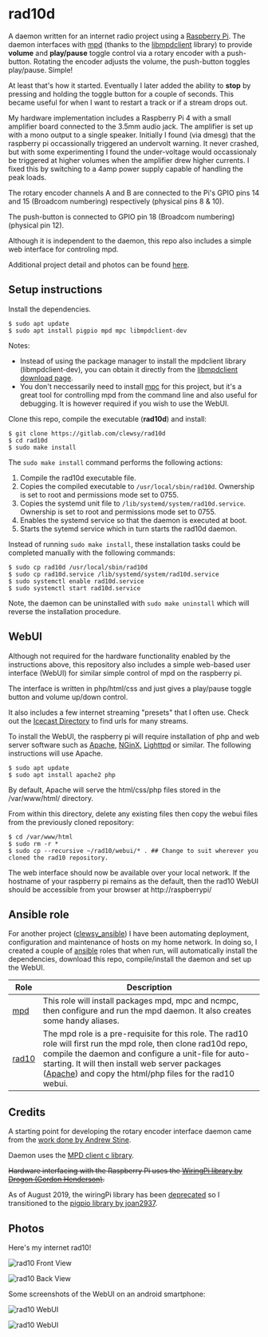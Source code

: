 # rad10d
A daemon written for an internet radio project using a [Raspberry Pi][link_web_raspberry_pi].  The daemon interfaces with [mpd][link_web_mpd] (thanks to the [libmpdclient][link_web_libmpdclient_library] library) to provide **volume** and **play/pause** toggle control via a rotary encoder with a push-button.  Rotating the encoder adjusts the volume, the push-button toggles play/pause.  Simple!

At least that's how it started.  Eventually I later added the ability to **stop** by pressing and holding the toggle button for a couple of seconds.  This became useful for when I want to restart a track or if a stream drops out.

My hardware implementation includes a Raspberry Pi 4 with a small amplifier board connected to the 3.5mm audio jack.  The amplifier is set up with a mono output to a single speaker.  Initially I found (via dmesg) that the raspberry pi occassionally triggered an undervolt warning.  It never crashed, but with some experimenting I found the under-voltage would occassionaly be triggered at higher volumes when the amplifier drew higher currents.  I fixed this by switching to a 4amp  power supply capable of handling the peak loads.

The rotary encoder channels A and B are connected to the Pi's GPIO pins 14 and 15 (Broadcom numbering) respectively (physical pins 8 & 10).  

The push-button is connected to GPIO pin 18 (Broadcom numbering) (physical pin 12).  

Although it is independent to the daemon, this repo also includes a simple web interface for controling mpd.

Additional project detail and photos can be found [here][link_clews_projects_rad10].

## Setup instructions
Install the dependencies.
```shell
$ sudo apt update
$ sudo apt install pigpio mpd mpc libmpdclient-dev
```
Notes:
* Instead of using the package manager to install the mpdclient library (libmpdclient-dev), you can obtain it directly from the [libmpdclient download page][link_web_libmpdclient_download].
* You don't neccessarily need to install [mpc][link_web_mpc] for this project, but it's a great tool for controlling mpd from the command line and also useful for debugging.  It is however required if you wish to use the WebUI.

Clone this repo, compile the executable (**rad10d**) and install:
```shell
$ git clone https://gitlab.com/clewsy/rad10d
$ cd rad10d
$ sudo make install
```
The `sudo make install` command performs the following actions:
1. Compile the rad10d executable file.
2. Copies the compiled executable to `/usr/local/sbin/rad10d`.  Ownership is set to root and permissions mode set to 0755.
3. Copies the systemd unit file to `/lib/systemd/system/rad10d.service`.  Ownership is set to root and permissions mode set to 0755.
4. Enables the systemd service so that the daemon is executed at boot.
5. Starts the sytemd service which in turn starts the rad10d daemon.

Instead of running `sudo make install`, these installation tasks could be completed manually with the following commands:
```shell
$ sudo cp rad10d /usr/local/sbin/rad10d
$ sudo cp rad10d.service /lib/systemd/system/rad10d.service
$ sudo systemctl enable rad10d.service
$ sudo systemctl start rad10d.service
```

Note, the daemon can be uninstalled with `sudo make uninstall` which will reverse the installation procedure.

## WebUI
Although not required for the hardware functionality enabled by the instructions above, this repository also includes a simple web-based user interface (WebUI) for similar simple control of mpd on the raspberry pi.  

The interface is written in php/html/css and just gives a play/pause toggle button and volume up/down control.  

It also includes a few internet streaming "presets" that I often use.  Check out the [Icecast Directory][link_web_icecast_directory] to find urls for many streams.

To install the WebUI, the raspberry pi will require installation of php and web server software such as [Apache][link_web_apache], [NGinX][link_web_nginx], [Lighttpd][link_web_lighttpd] or similar.  The following instructions will use Apache.

```shell
$ sudo apt update
$ sudo apt install apache2 php
```
By default, Apache will serve the html/css/php files stored in the /var/www/html/ directory.

From within this directory, delete any existing files then copy the webui files from the previously cloned repository:

```shell
$ cd /var/www/html
$ sudo rm -r *
$ sudo cp --recursive ~/rad10/webui/* .	## Change to suit wherever you cloned the rad10 repository. 
```
The web interface should now be available over your local network.  If the hostname of your raspberry pi remains as the default, then the rad10 WebUI should be accessible from your browser at http://raspberrypi/

## Ansible role
For another project ([clewsy_ansible][link_gitlab_clewsy_clewsy_ansible]) I have been automating deployment, configuration and maintenance of hosts on my home network.  In doing so, I created a couple of [ansible][link_web_ansible] roles that when run, will automatically install the dependencies, download this repo, compile/install the daemon and set up the WebUI.

|Role							|Description																																					|
|-------------------------------------------------------|---------------------------------------------------------------------------------------------------------------------------------------------------------------------------------------------------------------------------------------------------------------------------------------------------------------|
|[mpd][link_gitlab_clewsy_clewsy_ansible_roles_mpd]	|This role will install packages mpd, mpc and ncmpc, then configure and run the mpd daemon.  It also creates some handy aliases.																										|
|[rad10][link_gitlab_clewsy_clewsy_ansible_roles_rad10]	|The mpd role is a pre-requisite for this role.  The rad10 role will first run the mpd role, then clone rad10d repo, compile the daemon and configure a unit-file for auto-starting.  It will then install web server packages ([Apache][link_web_apache]) and copy the html/php files for the rad10 webui.	|

## Credits
A starting point for developing the rotary encoder interface daemon came from the [work done by Andrew Stine][link_web_andrew_stine].  

Daemon uses the [MPD client c library][link_web_libmpdclient_library].  

~~Hardware interfacing with the Raspberry Pi uses the [WiringPi library by Drogon (Gordon Henderson)][link_web_wiringpi].~~  

As of August 2019, the wiringPi library has been [deprecated][link_web_wiringpi_deprecated] so I transitioned to the [pigpio library by joan2937][link_web_pigpio].  

## Photos
Here's my internet rad10!

![rad10 Front View][image_rad10_front]

![rad10 Back View][image_rad10_back]

Some screenshots of the WebUI on an android smartphone:

![rad10 WebUI][image_rad10_webui_1]

![rad10 WebUI][image_rad10_webui_2]

[link_clews_projects_rad10]:https://clews.pro/projects/rad10.php

[link_gitlab_clewsy_clewsy_ansible]:https://gitlab.com/clewsy/clewsy_ansible
[link_gitlab_clewsy_clewsy_ansible_roles_mpd]:https://gitlab.com/clewsy/clewsy_ansible/-/tree/master/roles/mpd
[link_gitlab_clewsy_clewsy_ansible_roles_rad10]:https://gitlab.com/clewsy/clewsy_ansible/-/tree/master/roles/rad10

[link_web_andrew_stine]:https://github.com/astine/rotaryencoder/blob/master/rotaryencoder.c
[link_web_ansible]:https://docs.ansible.com/
[link_web_apache]:https://httpd.apache.org/
[link_web_icecast_directory]:https://dir.xiph.org/
[link_web_libmpdclient_download]:https://musicpd.org/libs/libmpdclient/
[link_web_libmpdclient_library]:https://www.musicpd.org/doc/libmpdclient/index.html
[link_web_lighttpd]:https://www.lighttpd.net/
[link_web_mpc]:https://musicpd.org/clients/mpc/
[link_web_mpd]:https://musicpd.org/
[link_web_nginx]:https://nginx.org/
[link_web_pigpio]:http://abyz.me.uk/rpi/pigpio/index.html
[link_web_raspberry_pi]:https://www.raspberrypi.org/
[link_web_wiringpi]:http://wiringpi.com/
[link_web_wiringpi_deprecated]:http://wiringpi.com/wiringpi-deprecated/

[image_rad10_back]:/images/rad10_back.jpg
[image_rad10_front]:/images/rad10_front.jpg
[image_rad10_webui_1]:/images/rad10_webui_1.png
[image_rad10_webui_2]:/images/rad10_webui_2.png
